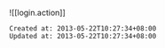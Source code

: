 
![[login.action]]

    Created at: 2013-05-22T10:27:34+08:00
    Updated at: 2013-05-22T10:27:34+08:00

